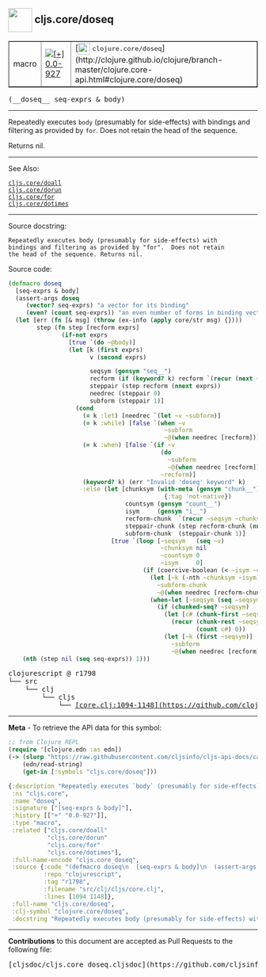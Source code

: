## <img width="48px" valign="middle" src="http://i.imgur.com/Hi20huC.png"> cljs.core/doseq

 <table border="1">
<tr>

<td>macro</td>
<td><a href="https://github.com/cljsinfo/cljs-api-docs/tree/0.0-927"><img valign="middle" alt="[+] 0.0-927" src="https://img.shields.io/badge/+-0.0--927-lightgrey.svg"></a> </td>
<td>
[<img height="24px" valign="middle" src="http://i.imgur.com/1GjPKvB.png"> <samp>clojure.core/doseq</samp>](http://clojure.github.io/clojure/branch-master/clojure.core-api.html#clojure.core/doseq)
</td>
</tr>
</table>

 <samp>
(__doseq__ seq-exprs & body)<br>
</samp>

---

Repeatedly executes `body` (presumably for side-effects) with bindings and
filtering as provided by `for`. Does not retain the head of the sequence.

Returns nil.

---


See Also:

[`cljs.core/doall`](cljs.core_doall.md)<br>
[`cljs.core/dorun`](cljs.core_dorun.md)<br>
[`cljs.core/for`](cljs.core_for.md)<br>
[`cljs.core/dotimes`](cljs.core_dotimes.md)<br>

---

Source docstring:

```
Repeatedly executes body (presumably for side-effects) with
bindings and filtering as provided by "for".  Does not retain
the head of the sequence. Returns nil.
```

Source code:

```clj
(defmacro doseq
  [seq-exprs & body]
  (assert-args doseq
     (vector? seq-exprs) "a vector for its binding"
     (even? (count seq-exprs)) "an even number of forms in binding vector")
  (let [err (fn [& msg] (throw (ex-info (apply core/str msg) {})))
        step (fn step [recform exprs]
               (if-not exprs
                 [true `(do ~@body)]
                 (let [k (first exprs)
                       v (second exprs)

                       seqsym (gensym "seq__")
                       recform (if (keyword? k) recform `(recur (next ~seqsym) nil 0 0))
                       steppair (step recform (nnext exprs))
                       needrec (steppair 0)
                       subform (steppair 1)]
                   (cond
                     (= k :let) [needrec `(let ~v ~subform)]
                     (= k :while) [false `(when ~v
                                            ~subform
                                            ~@(when needrec [recform]))]
                     (= k :when) [false `(if ~v
                                           (do
                                             ~subform
                                             ~@(when needrec [recform]))
                                           ~recform)]
                     (keyword? k) (err "Invalid 'doseq' keyword" k)
                     :else (let [chunksym (with-meta (gensym "chunk__")
                                            {:tag 'not-native})
                                 countsym (gensym "count__")
                                 isym     (gensym "i__")
                                 recform-chunk  `(recur ~seqsym ~chunksym ~countsym (unchecked-inc ~isym))
                                 steppair-chunk (step recform-chunk (nnext exprs))
                                 subform-chunk  (steppair-chunk 1)]
                             [true `(loop [~seqsym   (seq ~v)
                                           ~chunksym nil
                                           ~countsym 0
                                           ~isym     0]
                                      (if (coercive-boolean (< ~isym ~countsym))
                                        (let [~k (-nth ~chunksym ~isym)]
                                          ~subform-chunk
                                          ~@(when needrec [recform-chunk]))
                                        (when-let [~seqsym (seq ~seqsym)]
                                          (if (chunked-seq? ~seqsym)
                                            (let [c# (chunk-first ~seqsym)]
                                              (recur (chunk-rest ~seqsym) c#
                                                     (count c#) 0))
                                            (let [~k (first ~seqsym)]
                                              ~subform
                                              ~@(when needrec [recform]))))))])))))]
    (nth (step nil (seq seq-exprs)) 1)))
```

 <pre>
clojurescript @ r1798
└── src
    └── clj
        └── cljs
            └── <ins>[core.clj:1094-1148](https://github.com/clojure/clojurescript/blob/r1798/src/clj/cljs/core.clj#L1094-L1148)</ins>
</pre>


---

__Meta__ - To retrieve the API data for this symbol:

```clj
;; from Clojure REPL
(require '[clojure.edn :as edn])
(-> (slurp "https://raw.githubusercontent.com/cljsinfo/cljs-api-docs/catalog/cljs-api.edn")
    (edn/read-string)
    (get-in [:symbols "cljs.core/doseq"]))
```

```clj
{:description "Repeatedly executes `body` (presumably for side-effects) with bindings and\nfiltering as provided by `for`. Does not retain the head of the sequence.\n\nReturns nil.",
 :ns "cljs.core",
 :name "doseq",
 :signature ["[seq-exprs & body]"],
 :history [["+" "0.0-927"]],
 :type "macro",
 :related ["cljs.core/doall"
           "cljs.core/dorun"
           "cljs.core/for"
           "cljs.core/dotimes"],
 :full-name-encode "cljs.core_doseq",
 :source {:code "(defmacro doseq\n  [seq-exprs & body]\n  (assert-args doseq\n     (vector? seq-exprs) \"a vector for its binding\"\n     (even? (count seq-exprs)) \"an even number of forms in binding vector\")\n  (let [err (fn [& msg] (throw (ex-info (apply core/str msg) {})))\n        step (fn step [recform exprs]\n               (if-not exprs\n                 [true `(do ~@body)]\n                 (let [k (first exprs)\n                       v (second exprs)\n\n                       seqsym (gensym \"seq__\")\n                       recform (if (keyword? k) recform `(recur (next ~seqsym) nil 0 0))\n                       steppair (step recform (nnext exprs))\n                       needrec (steppair 0)\n                       subform (steppair 1)]\n                   (cond\n                     (= k :let) [needrec `(let ~v ~subform)]\n                     (= k :while) [false `(when ~v\n                                            ~subform\n                                            ~@(when needrec [recform]))]\n                     (= k :when) [false `(if ~v\n                                           (do\n                                             ~subform\n                                             ~@(when needrec [recform]))\n                                           ~recform)]\n                     (keyword? k) (err \"Invalid 'doseq' keyword\" k)\n                     :else (let [chunksym (with-meta (gensym \"chunk__\")\n                                            {:tag 'not-native})\n                                 countsym (gensym \"count__\")\n                                 isym     (gensym \"i__\")\n                                 recform-chunk  `(recur ~seqsym ~chunksym ~countsym (unchecked-inc ~isym))\n                                 steppair-chunk (step recform-chunk (nnext exprs))\n                                 subform-chunk  (steppair-chunk 1)]\n                             [true `(loop [~seqsym   (seq ~v)\n                                           ~chunksym nil\n                                           ~countsym 0\n                                           ~isym     0]\n                                      (if (coercive-boolean (< ~isym ~countsym))\n                                        (let [~k (-nth ~chunksym ~isym)]\n                                          ~subform-chunk\n                                          ~@(when needrec [recform-chunk]))\n                                        (when-let [~seqsym (seq ~seqsym)]\n                                          (if (chunked-seq? ~seqsym)\n                                            (let [c# (chunk-first ~seqsym)]\n                                              (recur (chunk-rest ~seqsym) c#\n                                                     (count c#) 0))\n                                            (let [~k (first ~seqsym)]\n                                              ~subform\n                                              ~@(when needrec [recform]))))))])))))]\n    (nth (step nil (seq seq-exprs)) 1)))",
          :repo "clojurescript",
          :tag "r1798",
          :filename "src/clj/cljs/core.clj",
          :lines [1094 1148]},
 :full-name "cljs.core/doseq",
 :clj-symbol "clojure.core/doseq",
 :docstring "Repeatedly executes body (presumably for side-effects) with\nbindings and filtering as provided by \"for\".  Does not retain\nthe head of the sequence. Returns nil."}

```

---

__Contributions__ to this document are accepted as Pull Requests to the following file:

 <pre>
[cljsdoc/cljs.core_doseq.cljsdoc](https://github.com/cljsinfo/cljs-api-docs/blob/master/cljsdoc/cljs.core_doseq.cljsdoc)
</pre>

